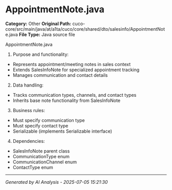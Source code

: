 # AppointmentNote.java

**Category:** Other
**Original Path:** cuco-core/src/main/java/at/a1ta/cuco/core/shared/dto/salesinfo/AppointmentNote.java
**File Type:** Java source file

AppointmentNote.java
1. Purpose and functionality:
- Represents appointment/meeting notes in sales context
- Extends SalesInfoNote for specialized appointment tracking
- Manages communication and contact details

2. Data handling:
- Tracks communication types, channels, and contact types
- Inherits base note functionality from SalesInfoNote

3. Business rules:
- Must specify communication type
- Must specify contact type
- Serializable (implements Serializable interface)

4. Dependencies:
- SalesInfoNote parent class
- CommunicationType enum
- CommunicationChannel enum
- ContactType enum

---
*Generated by AI Analysis - 2025-07-05 15:21:30*
